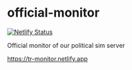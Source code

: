 # official-monitor
[![Netlify Status](https://api.netlify.com/api/v1/badges/35e62b8e-a430-400f-91c9-546bc9d81efd/deploy-status)](https://app.netlify.com/sites/tr-monitor/deploys)

Official monitor of our political sim server

https://tr-monitor.netlify.app
